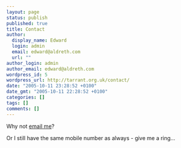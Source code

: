 ```yaml
---
layout: page
status: publish
published: true
title: Contact
author:
  display_name: Edward
  login: admin
  email: edward@aldreth.com
  url: ""
author_login: admin
author_email: edward@aldreth.com
wordpress_id: 5
wordpress_url: http://tarrant.org.uk/contact/
date: "2005-10-11 23:28:52 +0100"
date_gmt: "2005-10-11 22:28:52 +0100"
categories: []
tags: []
comments: []
---
```


Why not [email me](mailto:edward@aldreth.com)?

Or I still have the same mobile number as always - give me a ring...
